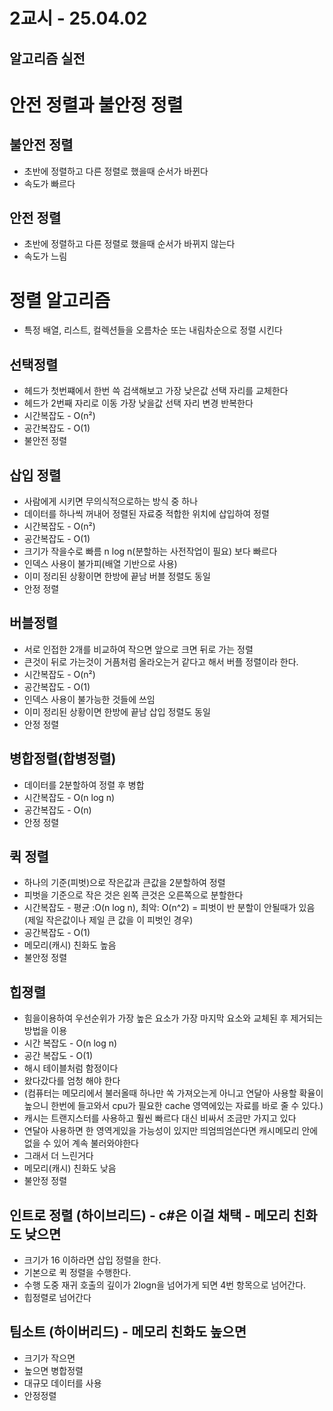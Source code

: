 # 2교시 - 25.04.02
## 알고리즘 실전
# 안전 정렬과 불안정 정렬
## 불안전 정렬
- 초반에 정렬하고 다른 정렬로 했을때 순서가 바뀐다
- 속도가 빠르다
## 안전 정렬
- 초반에 정렬하고 다른 정렬로 했을때 순서가 바뀌지 않는다
- 속도가 느림
# 정렬 알고리즘
- 특정 배열, 리스트, 컬렉션들을 오름차순 또는 내림차순으로 정렬 시킨다

## 선택정렬
- 헤드가 첫번쨰에서 한번 쓱 검색해보고 가장 낮은값 선택 자리를 교체한다
- 헤드가 2번째 자리로 이동 가장 낮을값 선택 자리 변경 반복한다
- 시간복잡도 - O(n²)
- 공간복잡도 - O(1)
- 불안전 정렬

## 삽입 정렬
- 사람에게 시키면 무의식적으로하는 방식 중 하나
- 데이터를 하나씩 꺼내어 정렬된 자료중 적합한 위치에 삽입하여 정렬
- 시간복잡도 - O(n²)
- 공간복잡도 - O(1)
- 크기가 작을수로 빠름 n log n(분할하는 사전작업이 필요) 보다 빠르다
- 인덱스 사용이 불가피(배열 기반으로 사용)
- 이미 정리된 상황이면 한방에 끝남 버블 정렬도 동일
- 안정 정렬
 
## 버블정렬
- 서로 인접한 2개를 비교하여 작으면 앞으로 크면 뒤로 가는 정렬
- 큰것이 뒤로 가는것이 거픔처럼 올라오는거 같다고 해서 버플 정렬이라 한다.
- 시간복잡도 - O(n²)
- 공간복잡도 - O(1)
- 인덱스 사용이 불가능한 것들에 쓰임
- 이미 정리된 상황이면 한방에 끝남 삽입 정렬도 동일
- 안정 정렬

## 병합정렬(합병정렬)
- 데이터를 2분할하여 정렬 후 병합
- 시간복잡도 - O(n log n)
- 공간복잡도 - O(n) 
- 안정 정렬

## 퀵 정렬
- 하나의 기준(피벗)으로 작은값과 큰값을 2분할하여 정렬
- 피벗을 기준으로 작은 것은 왼쪽 큰것은 오른쪽으로 분할한다
- 시간복잡도 - 평균 :O(n log n), 최악: O(n^2) = 피벗이 반 분할이 안될때가 있음(제일 작은값이나 제일 큰 값을 이 피벗인 경우)
- 공간복잡도  - O(1)
- 메모리(캐시) 친화도 높음
- 불안정 정렬


## 힙졍렬
- 힘을이용하여 우선순위가 가장 높은 요소가 가장 마지막 요소와 교체된 후 제거되는 방법을 이용
- 시간 복잡도 - O(n log n)
- 공간 복잡도 - O(1)
- 해시 테이블처럼 함정이다
- 왔다갔다를 엄청 해야 한다
- (컴퓨터는 메모리에서 불러올때 하나만 쏙 가져오는게 아니고 연달아 사용할 확율이 높으니 한번에 들고와서 cpu가 필요한 cache 영역에있는 자료를 바로 줄 수 있다.)
- 캐시는 트랜지스터를 사용하고 훨씬 빠르다 대신 비싸서 조금만 가지고 있다
- 연달아 사용하면 한 영역게있을 가능성이 있지만 띄엄띄엄쓴다면 캐시메모리 안에 없을 수 있어 계속 불러와야한다
- 그래서 더 느린거다
- 메모리(캐시) 친화도 낮음 
- 불안정 정렬

## 인트로 정렬 (하이브리드) - c#은 이걸 채택 - 메모리 친화도 낮으면
- 크기가 16 이하라면 삽입 정렬을 한다.
- 기본으로 퀵 정렬을 수행한다.
- 수행 도중 재귀 호출의 깊이가 2logn을 넘어가게 되면 4번 항목으로 넘어간다.
- 힙정렬로 넘어간다

## 팀소트 (하이버리드) - 메모리 친화도 높으면
- 크기가 작으면
- 높으면 병합정렬
- 대규모 데이터를 사용
- 안정정렬



